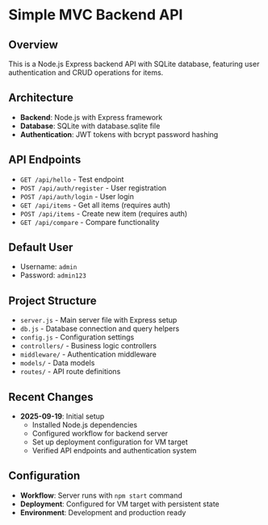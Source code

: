 # Simple MVC Backend API

## Overview
This is a Node.js Express backend API with SQLite database, featuring user authentication and CRUD operations for items.
## Architecture
- **Backend**: Node.js with Express framework
- **Database**: SQLite with database.sqlite file
- **Authentication**: JWT tokens with bcrypt password hashing

## API Endpoints
- `GET /api/hello` - Test endpoint
- `POST /api/auth/register` - User registration
- `POST /api/auth/login` - User login
- `GET /api/items` - Get all items (requires auth)
- `POST /api/items` - Create new item (requires auth)
- `GET /api/compare` - Compare functionality

## Default User
- Username: `admin`
- Password: `admin123`

## Project Structure
- `server.js` - Main server file with Express setup
- `db.js` - Database connection and query helpers
- `config.js` - Configuration settings
- `controllers/` - Business logic controllers
- `middleware/` - Authentication middleware
- `models/` - Data models
- `routes/` - API route definitions

## Recent Changes
- **2025-09-19**: Initial setup
  - Installed Node.js dependencies
  - Configured workflow for backend server
  - Set up deployment configuration for VM target
  - Verified API endpoints and authentication system

## Configuration
- **Workflow**: Server runs with `npm start` command
- **Deployment**: Configured for VM target with persistent state
- **Environment**: Development and production ready